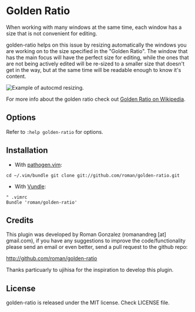 # Golden Ratio

When working with many windows at the same time, each window has a size that is not convenient for editing.

golden-ratio helps on this issue by resizing automatically the windows you are working on to the size specified in the
"Golden Ratio". The window that has the main focus will have the perfect size for editing, while the ones that are not
being actively edited will be re-sized to a smaller size that doesn't get in the way, but at the same time will be
readable enough to know it's content.

![Example of autocmd resizing.](https://camo.githubusercontent.com/55aac943a3c4a0f24c7095ab83c7383c542ef7b1/687474703a2f2f692e696d6775722e636f6d2f456352465739642e676966)

For more info about the golden ratio check out [Golden Ratio on Wikipedia](http://en.wikipedia.org/wiki/Golden_ratio).

## Options

Refer to `:help golden-ratio` for options.

## Installation

- With [pathogen.vim](https://github.com/tpope/vim-pathogen):

```
cd ~/.vim/bundle git clone git://github.com/roman/golden-ratio.git
```

- With [Vundle](https://github.com/gmarik/vundle):

```
" .vimrc
Bundle 'roman/golden-ratio'
```

## Credits

This plugin was developed by Roman Gonzalez (romanandreg [at] gmail.com), if you have any suggestions to improve the
code/functionality please send an email or even better, send a pull request to the github repo:

http://github.com/roman/golden-ratio

Thanks particuarly to ujihisa for the inspiration to develop this plugin.

## License

golden-ratio is released under the MIT license. Check LICENSE file.
